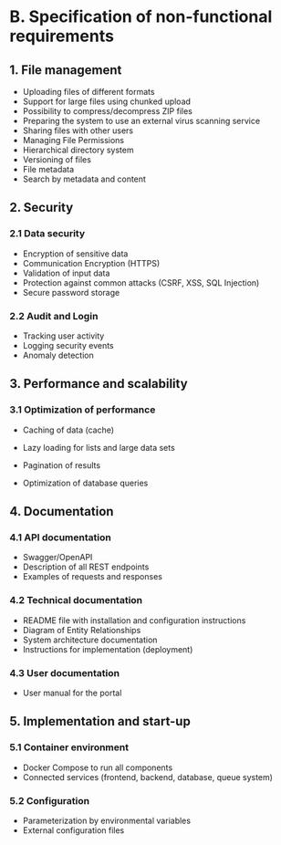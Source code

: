 # B. Specification of non-functional requirements

## 1. File management

- Uploading files of different formats
- Support for large files using chunked upload
- Possibility to compress/decompress ZIP files
- Preparing the system to use an external virus scanning service
- Sharing files with other users
- Managing File Permissions
- Hierarchical directory system
- Versioning of files
- File metadata
- Search by metadata and content

## 2. Security

### 2.1 Data security

- Encryption of sensitive data
- Communication Encryption (HTTPS)
- Validation of input data
- Protection against common attacks (CSRF, XSS, SQL Injection)
- Secure password storage

### 2.2 Audit and Login

- Tracking user activity
- Logging security events
- Anomaly detection

## 3. Performance and scalability

### 3.1 Optimization of performance

- Caching of data (cache)

- Lazy loading for lists and large data sets
- Pagination of results
- Optimization of database queries

## 4. Documentation

### 4.1 API documentation

- Swagger/OpenAPI
- Description of all REST endpoints
- Examples of requests and responses

### 4.2 Technical documentation

- README file with installation and configuration instructions
- Diagram of Entity Relationships
- System architecture documentation
- Instructions for implementation (deployment)

### 4.3 User documentation

- User manual for the portal

## 5. Implementation and start-up

### 5.1 Container environment

- Docker Compose to run all components
- Connected services (frontend, backend, database, queue system)

### 5.2 Configuration

- Parameterization by environmental variables
- External configuration files
